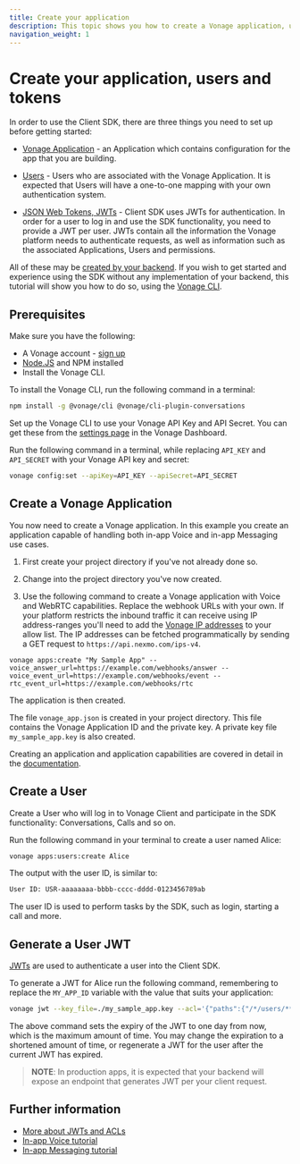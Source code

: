 ```yaml
---
title: Create your application
description: This topic shows you how to create a Vonage application, users and tokens.
navigation_weight: 1
---
```


# Create your application, users and tokens

In order to use the Client SDK, there are three things you need to set up before getting started:

* [Vonage Application](/application/overview) - an Application which contains configuration for the app that you are building.

* [Users](/conversation/concepts/user) - Users who are associated with the Vonage Application. It is expected that Users will have a one-to-one mapping with your own authentication system.

* [JSON Web Tokens, JWTs](https://jwt.io/) - Client SDK uses JWTs for authentication. In order for a user to log in and use the SDK functionality, you need to provide a JWT per user. JWTs contain all the information the Vonage platform needs to authenticate requests, as well as information such as the associated Applications, Users and permissions.

All of these may be [created by your backend](/conversation/overview). 
If you wish to get started and experience using the SDK without any implementation of your backend, this tutorial will show you how to do so, using the [Vonage CLI](https://github.com/vonage/vonage-cli).

## Prerequisites

Make sure you have the following:

* A Vonage account - [sign up](https://dashboard.nexmo.com/sign-up?icid=tryitfree_adpdocs_nexmodashbdfreetrialsignup_inpagelink)
* [Node.JS](https://nodejs.org/en/download/) and NPM installed
* Install the Vonage CLI.

To install the Vonage CLI, run the following command in a terminal:

```bash
npm install -g @vonage/cli @vonage/cli-plugin-conversations
```

Set up the Vonage CLI to use your Vonage API Key and API Secret. You can get these from the [settings page](https://dashboard.nexmo.com/settings) in the Vonage Dashboard.

Run the following command in a terminal, while replacing `API_KEY` and `API_SECRET` with your Vonage API key and secret:

```bash
vonage config:set --apiKey=API_KEY --apiSecret=API_SECRET
```

## Create a Vonage Application

You now need to create a Vonage application. In this example you create an application capable of handling both in-app Voice and in-app Messaging use cases.

1) First create your project directory if you've not already done so.

2) Change into the project directory you've now created.

3) Use the following command to create a Vonage application with Voice and WebRTC capabilities. Replace the webhook URLs with your own. If your platform restricts the inbound traffic it can receive using IP address-ranges you'll need to add the [Vonage IP addresses](https://help.nexmo.com/hc/en-us/articles/360035471331) to your allow list. The IP addresses can be fetched programmatically by sending a GET request to `https://api.nexmo.com/ips-v4`.

``` shell
vonage apps:create "My Sample App" --voice_answer_url=https://example.com/webhooks/answer --voice_event_url=https://example.com/webhooks/event --rtc_event_url=https://example.com/webhooks/rtc
```

The application is then created.

The file `vonage_app.json` is created in your project directory. This file contains the Vonage Application ID and the private key. A private key file `my_sample_app.key` is also created.

Creating an application and application capabilities are covered in detail in the [documentation](/application/overview).

## Create a User

Create a User who will log in to Vonage Client and participate in the SDK functionality: Conversations, Calls and so on.

Run the following command in your terminal to create a user named Alice: 

```bash
vonage apps:users:create Alice
```

The output with the user ID, is similar to:

```sh
User ID: USR-aaaaaaaa-bbbb-cccc-dddd-0123456789ab
```

The user ID is used to perform tasks by the SDK, such as login, starting a call and more.

## Generate a User JWT

[JWTs](https://jwt.io) are used to authenticate a user into the Client SDK.

To generate a JWT for Alice run the following command, remembering to replace the `MY_APP_ID` variable with the value that suits your application:

```bash
vonage jwt --key_file=./my_sample_app.key --acl='{"paths":{"/*/users/**":{},"/*/conversations/**":{},"/*/sessions/**":{},"/*/devices/**":{},"/*/image/**":{},"/*/media/**":{},"/*/applications/**":{},"/*/push/**":{},"/*/knocking/**":{},"/*/legs/**":{}}}' --subject=Alice --app_id=MY_APP_ID
```

The above command sets the expiry of the JWT to one day from now, which is the maximum amount of time. You may change the expiration to a shortened amount of time, or regenerate a JWT for the user after the current JWT has expired.

> **NOTE**: In production apps, it is expected that your backend will expose an endpoint that generates JWT per your client request.

## Further information

* [More about JWTs and ACLs](/conversation/guides/jwt-acl)
* [In-app Voice tutorial](/client-sdk/tutorials/app-to-phone/introduction)
* [In-app Messaging tutorial](/client-sdk/tutorials/in-app-messaging/introduction)
